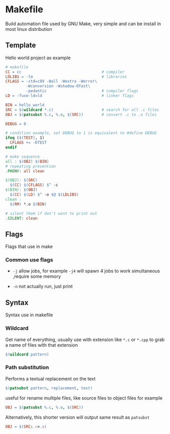 # Makefile

Build automation file used by GNU Make, very simple and can be install in most linux distribution

## Template

Hello world project as example

```makefile
# makefile 
CC = cc                                   # compiler
LDLIBS = -lm                              # libraries
CFLAGS = -std=c89 -Wall -Wextra -Werror\
         -Wconversion -Wshadow-Ofast\
         -pedantic                        # compiler flags
LD = -fuse-ld=ld                          # linker flags

BIN = hello_world
SRC = $(wildcard *.c)                     # search for all .c files
OBJ = $(patsubst %.c, %.o, $(SRC))        # convert .c to .o files

DEBUG = 0

# condition example, set DEBUG to 1 is equivalent to #define DEBUG
ifeq ($(TEST), 1)
  CFLAGS += -DTEST
endif

# make sequence
all : $(OBJ) $(BIN)
# repeating prevention
.PHONY: all clean                         

$(OBJ): $(SRC)
  $(CC) $(CFLAGS) $^ -c
$(BIN): $(OBJ)
  $(CC) $(LD) $^ -o $@ $(LDLIBS)
clean :
  $(RM) *.o $(BIN)

# silent them if don't want to print out
.SILENT: clean  
```

## Flags

Flags that use in make

### Common use flags

- ```-j``` allow jobs, for example ```-j4``` will spawn 4 jobs to work simultaneous ,require some memory

- ```-n``` not actually run, just print


## Syntax

Syntax use in makefile

### Wildcard

Get name of everything, usually use with extension like ```*.c``` or ```*.cpp``` to grab a name of files with that extension

```makefile
$(wildcard pattern)
```

### Path substitution

Performs a textual replacement on the text 

```makefile
$(patsubst pattern, replacement, text)
```

useful for rename multiple files, like source files to object files for example

```makefile
OBJ = $(patsubst %.c, %.o, $(SRC))
```

Alternatively, this shorter version will output same result as ```patsubst```

```makefile
OBJ = $(SRC:.c=.o)
```
